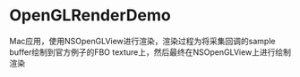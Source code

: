 # OpenGLRenderDemo
Mac应用，使用NSOpenGLView进行渲染，渲染过程为将采集回调的sample buffer绘制到官方例子的FBO texture上，然后最终在NSOpenGLView上进行绘制渲染
